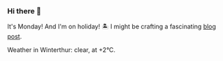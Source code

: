 ### Hi there :wave:

It's Monday! And I'm on holiday! :desert_island: I might be crafting a fascinating [blog post](https://benjaminwuethrich.dev).

Weather in Winterthur: clear, at +2°C.

